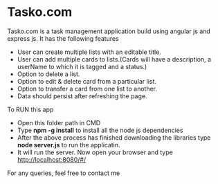 # Tasko.com
<p>Tasko.com is a task management application build using angular js and express js.
It has the following features</p>
<ul>
<li>User can create multiple lists with an editable title.</li>
<li>User can add multiple cards to lists.(Cards will have a description, a userName to which it is tagged and a status.)</li>
<li>Option to delete a list.</li>
<li>Option to edit & delete card from a particular list.</li>
<li>Option to transfer a card from one list to another.</li>
<li>Data should persist after refreshing the page.</li>
</ul>
<p>To RUN this app<p>
<ul>
<li>Open this folder path in CMD</li>
<li>Type <b>npm -g install</b> to install all the node js dependencies</li>
<li>After the above process has finished downloading the libraries type<b> node server.js</b> to run the applicatin.</li>
<li>It will run the server. Now open your browser and type<a href="http://localhost:8080/#/"> http://localhost:8080/#/</a>
</ul>
<p>For any queries, feel free to contact me</p>
